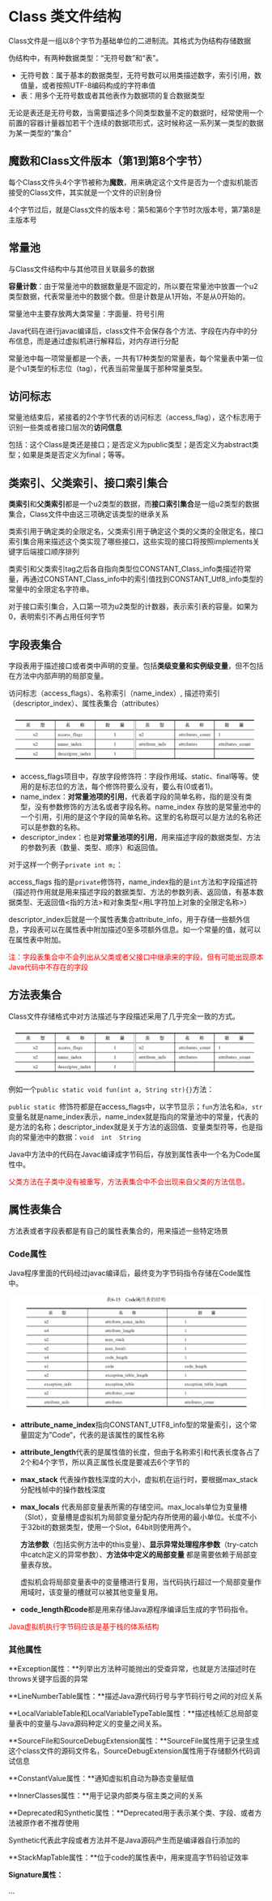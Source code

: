 

# Class 类文件结构

Class文件是一组以8个字节为基础单位的二进制流。其格式为伪结构存储数据

伪结构中，有两种数据类型：“无符号数”和“表”。

* 无符号数：属于基本的数据类型，无符号数可以用类描述数字，索引引用，数值量，或者按照UTF-8编码构成的字符串值
* 表：用多个无符号数或者其他表作为数据项的复合数据类型

无论是表还是无符号数，当需要描述多个同类型数量不定的数据时，经常使用一个前置的容器计量器加若干个连续的数据项形式，这时候称这一系列某一类型的数据为某一类型的“集合”

## 魔数和Class文件版本（第1到第8个字节）

每个Class文件头4个字节被称为**魔数**，用来确定这个文件是否为一个虚拟机能否接受的Class文件，其实就是一个文件的识别身份

4个字节过后，就是Class文件的版本号：第5和第6个字节时次版本号，第7第8是主版本号

## 常量池

与Class文件结构中与其他项目关联最多的数据

**容量计数**：由于常量池中的数据数量是不固定的，所以要在常量池中放置一个u2类型数据，代表常量池中的数据个数。但是计数是从1开始，不是从0开始的。

常量池中主要存放两大类常量：字面量、符号引用

Java代码在进行javac编译后，class文件不会保存各个方法、字段在内存中的分布信息，而是通过虚拟机进行解释后，对内存进行分配

常量池中每一项常量都是一个表，一共有17种类型的常量表，每个常量表中第一位是个u1类型的标志位（tag），代表当前常量属于那种常量类型。

## 访问标志

常量池结束后，紧接着的2个字节代表的访问标志（access_flag），这个标志用于识别一些类或者接口层次的**访问信息**

包括：这个Class是类还是接口；是否定义为public类型；是否定义为abstract类型；如果是类是否定义为final；等等。

## 类索引、父类索引、接口索引集合

**类索引**和**父类索引**都是一个u2类型的数据，而**接口索引集合**是一组u2类型的数据集合，Class文件中由这三项确定该类型的继承关系

类索引用于确定类的全限定名，父类索引用于确定这个类的父类的全限定名，接口索引集合用来描述这个类实现了哪些接口，这些实现的接口将按照implements关键字后端接口顺序排列

类索引和父类索引tag之后各自指向类型位CONSTANT_Class_info类描述符常量，再通过CONSTANT_Class_info中的索引值找到CONSTANT_Utf8_info类型的常量中的全限定名字符串。

对于接口索引集合，入口第一项为u2类型的计数器，表示索引表的容量。如果为0，表明索引不再占用任何字节

## 字段表集合

字段表用于描述接口或者类中声明的变量。包括**类级变量和实例级变量**，但不包括在方法中内部声明的局部变量。

访问标志（access_flags）、名称索引（name_index）, 描述符索引（descriptor_index）、属性表集合（attributes）

![image-20200609103608352](https://raw.githubusercontent.com/Bogdanxin/cloudImage/master/20200609103615.png)

* access_flags项目中，存放字段修饰符：字段作用域、static、final等等。使用的是标志位的方法，每个修饰符要么没有，要么有(0或者1)。
* name_index：**对常量池项的引用**，代表着字段的简单名称，指的是没有类型，没有参数修饰的方法名或者字段名称。name_index 存放的是常量池中的一个引用，引用的是这个字段的简单名称。这里的名称既可以是方法的名称还可以是参数的名称。
* descriptor_index：也是**对常量池项的引用**，用来描述字段的数据类型、方法的参数列表（数量、类型、顺序）和返回值。

对于这样一个例子`private int m;`：

access_flags 指的是`private`修饰符，name_index指的是`int`方法和字段描述符（描述符作用就是用来描述字段的数据类型、方法的参数列表、返回值，有基本数据类型、无返回值<指的方法>和对象类型<用L字符加上对象的全限定名称>）

descriptor_index后就是一个属性表集合attribute_info，用于存储一些额外信息，字段表可以在属性表中附加描述0至多项额外信息。如一个常量的值，就可以在属性表中附加。

<font color=red>注：字段表集合中不会列出从父类或者父接口中继承来的字段，但有可能出现原本Java代码中不存在的字段</font>

## 方法表集合

Class文件存储格式中对方法描述与字段描述采用了几乎完全一致的方式。

![image-20200609103608352](https://raw.githubusercontent.com/Bogdanxin/cloudImage/master/20200609103615.png)

例如一个`public static void fun(int a, String str){}`方法：

`public static `修饰符都是在access_flags中，以字节显示；`fun`方法名和`a, str`变量名就是name_index表示，name_index就是指向的常量池中的常量，代表的是方法的名称；descriptor_index就是关于方法的返回值、变量类型符等，也是指向的常量池中的数据：`void  int  String`

Java中方法中的代码在Javac编译成字节码后，存放到属性表中一个名为Code属性中。

<font color=red> 父类方法在子类中没有被重写，方法表集合中不会出现来自父类的方法信息。</font>

## 属性表集合

方法表或者字段表都是有自己的属性表集合的，用来描述一些特定场景

###  Code属性

Java程序里面的代码经过javac编译后，最终变为字节码指令存储在Code属性中。

![image-20200622102709805](https://raw.githubusercontent.com/Bogdanxin/cloudImage/master/20200728143517.png)



* **attribute_name_index**指向CONSTANT_UTF8_info型的常量索引，这个常量固定为”Code“，代表的是该属性的属性名称

* **attribute_length**代表的是属性值的长度，但由于名称索引和代表长度各占了2个和4个字节，所以真正属性长度是要减去6个字节的

* **max_stack** 代表操作数栈深度的大小，虚拟机在运行时，要根据max_stack分配栈帧中的操作数栈深度

* **max_locals** 代表局部变量表所需的存储空间。max_locals单位为变量槽（Slot），变量槽是虚拟机为局部变量分配内存所使用的最小单位。长度不小于32bit的数据类型，使用一个Slot，64bit则使用两个。

  **方法参数**（包括实例方法中的this变量）、**显示异常处理程序参数**（try-catch中catch定义的异常参数）、**方法体中定义的局部变量** 都是需要依赖于局部变量表存放。

  虚拟机会将局部变量表中的变量槽进行复用，当代码执行超过一个局部变量作用域时，该变量的槽就可以被其他变量复用。
  
* **code_length和code**都是用来存储Java源程序编译后生成的字节码指令。

<font color=red>Java虚拟机执行字节码应该是基于栈的体系结构</font>

### 其他属性

**Exception属性：**列举出方法种可能抛出的受查异常，也就是方法描述时在throws关键字后面的异常

**LineNumberTable属性：**描述Java源代码行号与字节码行号之间的对应关系

**LocalVariableTable和LocalVariableTypeTable属性：**描述栈帧汇总局部变量表中的变量与Java源码种定义的变量之间关系。

**SourceFile和SourceDebugExtension属性：**SourceFile属性用于记录生成这个class文件的源码文件名，SourceDebugExtension属性用于存储额外代码调试信息

**ConstantValue属性：**通知虚拟机自动为静态变量赋值

**InnerClasses属性：**用于记录内部类与宿主类之间的关系

**Deprecated和Synthetic属性：**Deprecated用于表示某个类、字段、或者方法被原作者不推荐使用

Synthetic代表此字段或者方法并不是Java源码产生而是编译器自行添加的

**StackMapTable属性：**位于code的属性表中，用来提高字节码验证效率

**Signature属性：**

...



